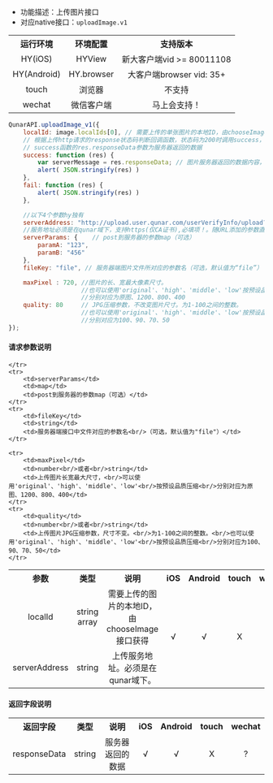 * 功能描述：上传图片接口
* 对应native接口：`uploadImage.v1`

<table style="text-align:center">
    <tr>
        <th>运行环境</th>
        <th>环境配置</th>
        <th>支持版本</th>
    </tr>
    <tr>
        <td>HY(iOS)</td>
        <td>HYView</td>
        <td>新大客户端vid >= 80011108</td>
    </tr>
    <tr>
        <td>HY(Android)</td>
        <td>HY.browser</td>
        <td>大客户端browser vid: 35+</td>
    </tr>
    <tr>
        <td>touch</td>
        <td>浏览器</td>
        <td>不支持</td>
    </tr>
    <tr>
        <td>wechat</td>
        <td>微信客户端</td>
        <td>马上会支持！</td>
    </tr>
</table>


```js
QunarAPI.uploadImage_v1({
    localId: image.localIds[0], // 需要上传的单张图片的本地ID，由chooseImage接口获得
    // 根据上传http请求的response状态码判断回调函数，状态码为200时调用success，否则调用fail
    // success函数的res.responseData参数为服务器返回的数据
    success: function (res) {
        var serverMessage = res.responseData; // 图片服务器返回的数据内容，string类型
        alert( JSON.stringify(res) )
    },
    fail: function (res) {
        alert( JSON.stringify(res) )
    },

    //以下4个参数hy独有
    serverAddress: "http://upload.user.qunar.com/userVerifyInfo/upload?token=123456",  
    //服务地址必须是在qunar域下，支持https(仅CA证书),必填项！。随URL添加的参数直接拼好放在这里，需要通过post的参数见下
    serverParams: {    // post到服务器的参数map（可选）
        paramA: "123",
        paramB: "456"
    },
    fileKey: "file", // 服务器端图片文件所对应的参数名（可选，默认值为“file”）

    maxPixel : 720, //图片的长、宽最大像素尺寸。
                    //也可以使用'original'、'high'、'middle'、'low'按预设品质压缩
                    //分别对应为原图、1200、800、400
    quality: 80     // JPG压缩参数，不改变图片尺寸。为1-100之间的整数。
                    //也可以使用'original'、'high'、'middle'、'low'按预设品质压缩
                    //分别对应为100、90、70、50
});
```



#### 请求参数说明

<table style="text-align:center">
    <tr>
        <th width="120">参数</th>
        <th width="80">类型</th>
        <th width="220">说明</th>
        <th width="80">iOS</th>
        <th width="80">Android</th>
        <th width="80">touch</th>
        <th width="80">wechat</th>
    </tr>
    <tr>
        <td>localId</td>
        <td>string array</td>
        <td>需要上传的图片的本地ID，由chooseImage接口获得</td>
        <td rowspan="6">√</td>
        <td rowspan="6">√</td>
        <td rowspan="6">X</td>
        <td rowspan="6">X</td>
    </tr>
    <tr>
        <td>serverAddress</td>
        <td>string</td>
        <td>上传服务地址。必须是在qunar域下。</td>

    </tr>
    <tr>
        <td>serverParams</td>
        <td>map</td>
        <td>post到服务器的参数map（可选）</td>
    </tr>
    <tr>
        <td>fileKey</td>
        <td>string</td>
        <td>服务器端接口中文件对应的参数名<br/>（可选，默认值为"file"）</td>
    </tr>    

    <tr>
        <td>maxPixel</td>
        <td>number<br/>或者<br/>string</td>
        <td>上传图片长宽最大尺寸，<br/>可以使用'original'、'high'、'middle'、'low'<br/>按预设品质压缩<br/>分别对应为原图、1200、800、400</td>
    </tr>     
    <tr>
        <td>quality</td>
        <td>number<br/>或者<br/>string</td>
        <td>上传图片JPG压缩参数，尺寸不变。<br/>为1-100之间的整数。<br/>也可以使用'original'、'high'、'middle'、'low'<br/>按预设品质压缩<br/>分别对应为100、90、70、50</td>
    </tr> 
</table>


#### 返回字段说明
<table style="text-align:center">
    <tr>
        <th>返回字段</th>
        <th>类型</th>
        <th>说明</th>
        <th>iOS</th>
        <th>Android</th>
        <th>touch</th>
        <th>wechat</th>
    </tr>
    <tr>
        <td>responseData</td>
        <td>string</td>
        <td>服务器返回的数据</td>
        <td>√</td>
        <td>√</td>
        <td>X</td>
        <td>?</td>
    </tr>
</table>
